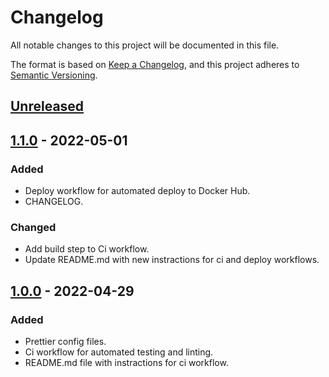 # Changelog

All notable changes to this project will be documented in this file.

The format is based on [Keep a Changelog](https://keepachangelog.com/en/1.0.0/),
and this project adheres to [Semantic Versioning](https://semver.org/spec/v2.0.0.html).

## [Unreleased]

## [1.1.0] - 2022-05-01

### Added

- Deploy workflow for automated deploy to Docker Hub.
- CHANGELOG.

### Changed

- Add build step to Ci workflow.
- Update README.md with new instractions for ci and deploy workflows.

## [1.0.0] - 2022-04-29

### Added

- Prettier config files.
- Ci workflow for automated testing and linting.
- README.md file with instractions for ci workflow.

[unreleased]: https://github.com/web-soft-llc/web-soft-workflows/compare/v1.0.1...HEAD
[1.1.0]: https://github.com/web-soft-llc/web-soft-workflows/compare/v1.0.0...v1.1.0
[1.0.0]: https://github.com/web-soft-llc/web-soft-workflows/releases/tag/v1.0.0
